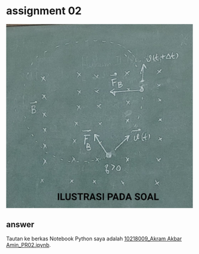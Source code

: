 # assignment 02
![alt text](https://github.com/AkramAkbarAmin/python-jupyter-notebook/blob/main/assignments%20SPSF/10218009_PR02/Problem.jpg)

## answer
Tautan ke berkas Notebook Python saya adalah [10218009_Akram Akbar Amin_PR02.ipynb]().

